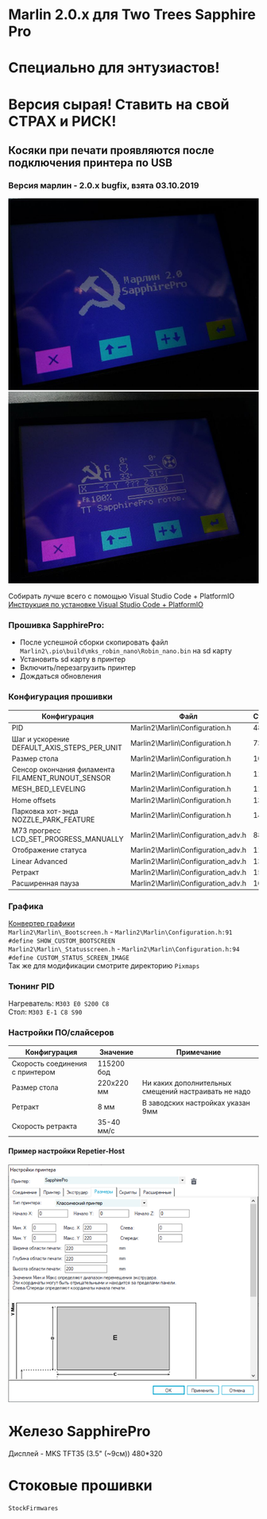 # Marlin 2.0.x для Two Trees Sapphire Pro
# Специально для энтузиастов!
# Версия сырая! Ставить на свой СТРАХ и РИСК!
## Косяки при печати проявляются после подключения принтера по USB

### Версия марлин - 2.0.x bugfix, взята 03.10.2019
![sapphire-pro-0-marlin-boot](Docs/hints/sapphire-pro-0-marlin-boot1.jpg?raw=true)
![sapphire-pro-0-marlin-status](Docs/hints/sapphire-pro-2-marlin-status1.jpg?raw=true)

Собирать лучше всего с помощью Visual Studio Code + PlatformIO<br/>
[Инструкция по установке Visual Studio Code + PlatformIO](https://docs.platformio.org/en/latest/ide/vscode.html)<br/>

### Прошивка SapphirePro:
* После успешной сборки скопировать файл `Marlin2\.pio\build\mks_robin_nano\Robin_nano.bin` на sd карту
* Установить sd карту в принтер
* Включить/перезагрузить принтер
* Дождаться обновления

### Конфигурация прошивки
  Конфигурация|Файл|Строка|Примечание
  ------------|----|------|----------
  PID|Marlin2\Marlin\Configuration.h|483|
  Шаг и ускорение DEFAULT_AXIS_STEPS_PER_UNIT|Marlin2\Marlin\Configuration.h|730|
  Размер стола|Marlin2\Marlin\Configuration.h|1070|
  Сенсор окончания филамента FILAMENT_RUNOUT_SENSOR|Marlin2\Marlin\Configuration.h|1120|ВЫКЛ
  MESH_BED_LEVELING|Marlin2\Marlin\Configuration.h|1186|
  Home offsets|Marlin2\Marlin\Configuration.h|1322|
  Парковка хот-энда NOZZLE_PARK_FEATURE|Marlin2\Marlin\Configuration.h|1479|
  M73 прогресс LCD_SET_PROGRESS_MANUALLY|Marlin2\Marlin\Configuration_adv.h|888|
  Отображение статуса|Marlin2\Marlin\Configuration_adv.h|1143|
  Linear Advanced|Marlin2\Marlin\Configuration_adv.h|1329|
  Ретракт|Marlin2\Marlin\Configuration_adv.h|1580|пока ВЫКЛ
  Расширенная пауза|Marlin2\Marlin\Configuration_adv.h|1639|

### Графика
[Конвертер графики](http://marlinfw.org/tools/u8glib/converter.html)<br/>
`Marlin2\Marlin\_Bootscreen.h` - `Marlin2\Marlin\Configuration.h:91 #define SHOW_CUSTOM_BOOTSCREEN`<br/>
`Marlin2\Marlin\_Statusscreen.h` - `Marlin2\Marlin\Configuration.h:94 #define CUSTOM_STATUS_SCREEN_IMAGE`<br/>
Так же для модификации смотрите директорию `Pixmaps`<br/>

### Тюнинг PID
Нагреватель: `M303 E0 S200 C8`<br/>
Стол: `M303 E-1 C8 S90`<br/>

### Настройки ПО/слайсеров
  Конфигурация|Значение|Примечание
  ------------|----|------
  Скорость соединения с принтером|115200 бод|
  Размер стола|220х220 мм|Ни каких дополнительных смещений настраивать не надо
  Ретракт|8 мм|В заводских настройках указан 9мм
  Скорость ретракта|35-40 мм/c|

#### Пример настройки Repetier-Host
![sapphire-pro-bed-size-repetier](Docs/hints/sapphire-pro-bed-size-repetier.png?raw=true "Размер стола в Repetier-Host")

# Железо SapphirePro

Дисплей - MKS TFT35 (3.5" (~9см)) 480*320<br/>

# Стоковые прошивки
`StockFirmwares`
